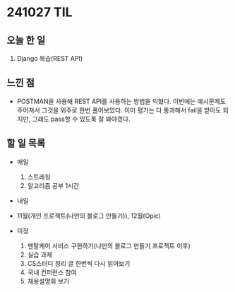 # 241027 TIL

## 오늘 한 일
1. Django 복습(REST API)


## 느낀 점
  - POSTMAN을 사용해 REST API를 사용하는 방법을 익혔다. 이번에는 예시문제도 주어져서 그것을 위주로 한번 풀어보았다. 이미 평가는 다 통과해서 fail을 받아도 되지만, 그래도 pass할 수 있도록 잘 봐야겠다.

## 할 일 목록
  - 매일
    1. 스트레칭
    2. 알고리즘 공부 1시간

  - 내일
  
  - 11월(개인 프로젝트(나만의 블로그 만들기)), 12월(Opic)

  - 미정
    1. 멘탈케어 서비스 구현하기(나만의 블로그 만들기 프로젝트 이후)
    2. 실습 과제
    3. CS스터디 정리 글 한번씩 다시 읽어보기
    4. 국내 컨퍼런스 참여
    5. 채용설명회 보기